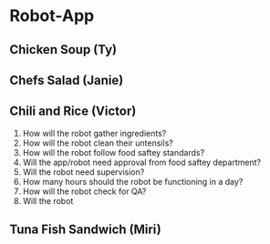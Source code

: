 # Robot-App
## Chicken Soup (Ty)

## Chefs Salad (Janie)

## Chili and Rice (Victor)
1. How will the robot gather ingredients?
2. How will the robot clean their untensils?
3. How will the robot follow food saftey standards?
4. Will the app/robot need approval from food saftey department?
5. Will the robot need supervision?
6. How many hours should the robot be functioning in a day?
7. How will the robot check for QA?
8. Will the robot 

## Tuna Fish Sandwich (Miri)
